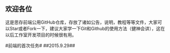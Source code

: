欢迎各位
--------
这是思存前端公用GitHub仓库，存放了诸如公告，说明，教程等等文件，大家可以Star或者Fork一下，建议大家学一下Git和Github的使用方法（健神会讲），这在以后工作室开发项目的时候很有用。

#前端的首次任务#
##2015.9.29##
